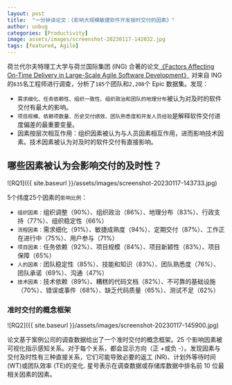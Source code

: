 ```yaml
---
layout: post
title:  "一分钟读论文：《影响大规模敏捷软件开发按时交付的因素》"
author: unbug
categories: [Productivity]
image: assets/images/screenshot-20230117-142032.jpg
tags: [featured, Agile]
---
```

荷兰代尔夫特理工大学与荷兰国际集团 (ING) 合著的论文[《Factors Affecting On-Time Delivery in Large-Scale Agile Software Development》][paper1-url] 对来自 ING 的` 635 `名工程师进行调查，分析了` 185 `个团队和` 2,208 `个 Epic 数据集。发现：
- `需求细化、任务依赖性、组织一致性、组织政治和团队的地理分布`被认为对及时的软件交付有最大的影响。
- `项目规模、依赖项数量、历史交付绩效、团队熟悉度和开发人员经验`是解释软件交付进度偏差的最重要变量。
- 因素按层次相互作用：组织因素被认为与人员因素相互作用，进而影响技术因素。技术因素被认为对及时的软件交付有直接影响。

## 哪些因素被认为会影响交付的及时性？
![RQ1]({{ site.baseurl }}/assets/images/screenshot-20230117-143733.jpg)

5个纬度25个因素的`影响比例`：
- `组织因素：`组织调整（90%）、组织政治（86%）、地理分布（83%）、行政支持（77%）、组织稳定性（66%）
- `流程因素：`需求细化（91%）、敏捷成熟度（94%）、定期交付（87%）、工作正在进行中（75%）、用户参与（71%）
- `项目因素：`任务依赖（92%）、项目规模（84%）、项目新颖性（83%）、项目保障（65%）
- `人的因素：`团队稳定性（85%）、技能和知识（83%）、团队熟悉度（76%）、团队承诺（69%）、沟通（47%）
- `技术因素：`技术依赖（89%）、糟糕的代码文档（82%）、不可靠的基础设施（70%）、错误或事件（68%）、缺乏代码质量（65%）、测试不足（62%）

### 准时交付的概念框架
![RQ2]({{ site.baseurl }}/assets/images/screenshot-20230117-145900.jpg)

论文基于案例公司的调查数据给出了一个准时交付的概念框架。25 个影响因素被可视化指示感知关系。对于每个关系，都会显示方向（正 +或负 -）。发现因素与交付及时性有三种直接关系，它们可能导致必要的返工 (NR)、计划外等待时间 (WT)或团队效率 (TE)的变化. 星号表示在调查数据或存储库数据中排名前 10 位最相关因素的因素。



[paper1-url]: https://ieeexplore.ieee.org/stamp/stamp.jsp?tp=&arnumber=9503331